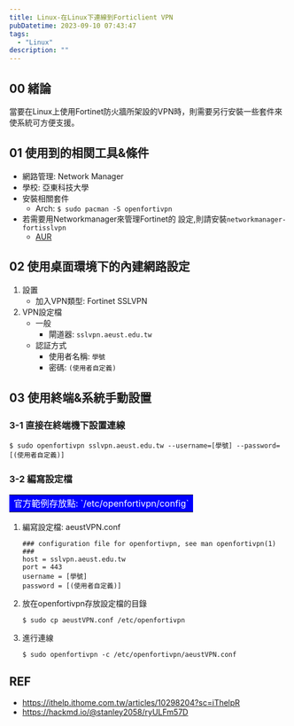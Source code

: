 ```yaml
---
title: Linux-在Linux下連線到Forticlient VPN
pubDatetime: 2023-09-10 07:43:47
tags:
  - "Linux"
description: ""
---
```


## 00 緒論

當要在Linux上使用Fortinet防火牆所架設的VPN時，則需要另行安裝一些套件來使系統可方便支援。

<!--more-->

## 01 使用到的相関工具&條件

- 網路管理: Network Manager
- 學校: 亞東科技大學
- 安裝相關套件
  - Arch: `$ sudo pacman -S openfortivpn`
- 若需要用Networkmanager來管理Fortinet的
  設定,則請安裝`networkmanager-fortisslvpn`
  - [AUR](https://aur.archlinux.org/packages/networkmanager-fortisslvpn)

## 02 使用桌面環境下的內建網路設定

1. 設置
   - 加入VPN類型: Fortinet SSLVPN
2. VPN設定檔
   - 一般
     - 閘道器: `sslvpn.aeust.edu.tw`
   - 認証方式
     - 使用者名稱: `學號`
     - 密碼: `(使用者自定義)`

## 03 使用終端&系統手動設置

### 3-1 直接在終端機下設置連線

```shell
$ sudo openfortivpn sslvpn.aeust.edu.tw --username=[學號] --password=[(使用者自定義)]
```

### 3-2 編寫設定檔

<table><tr><td bgcolor=0000FF>
  <font color=white> 官方範例存放點: `/etc/openfortivpn/config` </font>
</td></tr></table>

1. 編寫設定檔: aeustVPN.conf
   ```shell
   ### configuration file for openfortivpn, see man openfortivpn(1) ###
   host = sslvpn.aeust.edu.tw
   port = 443
   username = [學號]
   password = [(使用者自定義)]
   ```
2. 放在openfortivpn存放設定檔的目錄
   ```shell
   $ sudo cp aeustVPN.conf /etc/openfortivpn
   ```
3. 進行連線
   ```shell
   $ sudo openfortivpn -c /etc/openfortivpn/aeustVPN.conf
   ```

## REF

- https://ithelp.ithome.com.tw/articles/10298204?sc=iThelpR
- https://hackmd.io/@stanley2058/ryULFm57D
